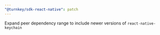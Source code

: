 ```yaml
---
"@turnkey/sdk-react-native": patch
---
```


Expand peer dependency range to include newer versions of `react-native-keychain`
